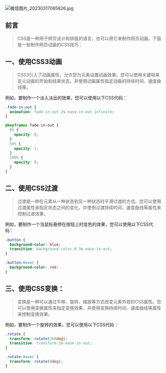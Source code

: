 ![微信图片_20230317085826.jpg](https://cdn.nlark.com/yuque/0/2023/jpeg/33625181/1679014838546-31842f9e-b4ce-472d-931f-98b4a809707e.jpeg#averageHue=%233e3d3b&clientId=ufdfa43f0-c685-4&from=paste&height=455&id=u279dfbb5&name=%E5%BE%AE%E4%BF%A1%E5%9B%BE%E7%89%87_20230317085826.jpg&originHeight=683&originWidth=1171&originalType=binary&ratio=1.5&rotation=0&showTitle=false&size=43233&status=done&style=none&taskId=u959dd819-5ccd-437e-ab8f-6d9986696dd&title=&width=780.6666666666666)
## 前言
> CSS是一种用于网页设计和排版的语言，也可以用它来制作网页动画。下面是一些制作网页动画的CSS技巧：

## 一、使用CSS3动画
> CSS3引入了动画属性，允许您为元素设置动画效果。您可以使用关键帧来定义动画的开始和结束状态，并使用动画属性指定动画的持续时间、速度曲线等。

例如，要制作一个淡入淡出的效果，您可以使用以下CSS代码：
```css
.fade-in-out {
  animation: fade-in-out 2s ease-in-out infinite;
}

@keyframes fade-in-out {
  0% {
    opacity: 0;
  }
  50% {
    opacity: 1;
  }
  100% {
    opacity: 0;
  }
}
```
## 二、使用CSS过渡
> 过渡是一种在元素从一种状态到另一种状态时平滑过渡的方式。您可以使用过渡属性来指定状态之间的变化，并使用过渡持续时间、速度曲线等属性来控制过渡效果。

例如，要制作一个当鼠标悬停在按钮上时变色的效果，您可以使用以下CSS代码：
```css
.button {
  background-color: blue;
  transition: background-color 0.3s ease-in-out;
}

.button:hover {
  background-color: red;
}
```
## 三、使用CSS变换：
> 变换是一种可以通过平移、旋转、缩放等方式改变元素外观的CSS属性。您可以使用变换属性来指定变换效果，并使用变换持续时间、速度曲线等属性来控制变换效果。

例如，要制作一个旋转的效果，您可以使用以下CSS代码：
```css
.rotate {
  transform: rotate(360deg);
  transition: transform 1s ease-in-out;
}

.rotate:hover {
  transform: rotate(0deg);
}
```
